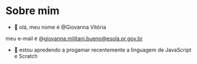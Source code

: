 # Sobre mim
- 👋 olá, meu nome é @Giovanna Vitória
 
 meu e-mail é @giovanna.militani.bueno@esola.pr.gov.br

- 🌱 estou apredendo a progamar recentemente a linguagem de JavaScript e Scratch 


<!---
GiovannaV22/GiovannaV22 is a ✨ special ✨ repository because its `README.md` (this file) appears on your GitHub profile.
You can click the Preview link to take a look at your changes.
--->
